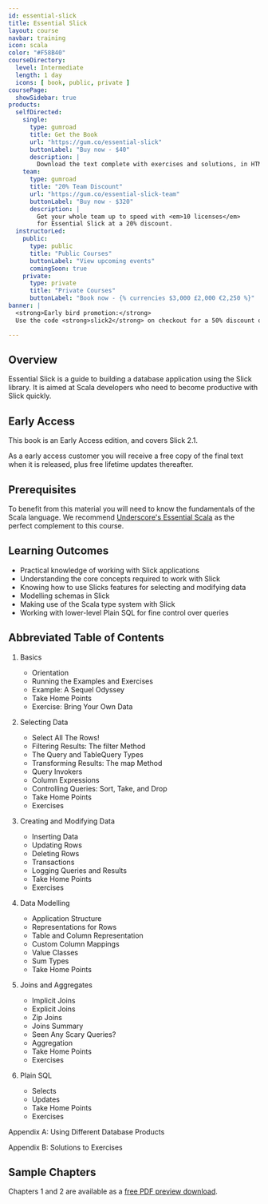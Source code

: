 ```yaml
---
id: essential-slick
title: Essential Slick
layout: course
navbar: training
icon: scala
color: "#F58B40"
courseDirectory:
  level: Intermediate
  length: 1 day
  icons: [ book, public, private ]
coursePage:
  showSidebar: true
products:
  selfDirected:
    single:
      type: gumroad
      title: Get the Book
      url: "https://gum.co/essential-slick"
      buttonLabel: "Buy now - $40"
      description: |
        Download the text complete with exercises and solutions, in HTML, PDF, and ePub formats.
    team:
      type: gumroad
      title: "20% Team Discount"
      url: "https://gum.co/essential-slick-team"
      buttonLabel: "Buy now - $320"
      description: |
        Get your whole team up to speed with <em>10 licenses</em>
        for Essential Slick at a 20% discount.
  instructorLed:
    public:
      type: public
      title: "Public Courses"
      buttonLabel: "View upcoming events"
      comingSoon: true
    private:
      type: private
      title: "Private Courses"
      buttonLabel: "Book now - {% currencies $3,000 £2,000 €2,250 %}"
banner: |
  <strong>Early bird promotion:</strong>
  Use the code <strong>slick2</strong> on checkout for a 50% discount off the book!

---
```


## Overview

Essential Slick is a guide to building a database application using the Slick library. It is aimed at Scala developers who need to become productive with Slick quickly.

## Early Access

This book is an Early Access edition, and covers Slick 2.1.

As a early access customer you will receive a free copy of the final text when it is released, plus free lifetime updates thereafter.

## Prerequisites

To benefit from this material you will need to know the fundamentals of the Scala language. We recommend [Underscore's Essential Scala](essential-scala.html) as the perfect complement to this course.

## Learning Outcomes

- Practical knowledge of working with Slick applications
- Understanding the core concepts required to work with Slick
- Knowing how to use Slicks features for selecting and modifying data
- Modelling schemas in Slick
- Making use of the Scala type system with Slick
- Working with lower-level Plain SQL for fine control over queries

## Abbreviated Table of Contents

1. Basics
   - Orientation
   - Running the Examples and Exercises
   - Example: A Sequel Odyssey
   - Take Home Points
   - Exercise: Bring Your Own Data

2. Selecting Data
   - Select All The Rows!
   - Filtering Results: The filter Method
   - The Query and TableQuery Types
   - Transforming Results: The map Method
   - Query Invokers
   - Column Expressions
   - Controlling Queries: Sort, Take, and Drop
   - Take Home Points
   - Exercises

3. Creating and Modifying Data
   - Inserting Data
   - Updating Rows
   - Deleting Rows
   - Transactions
   - Logging Queries and Results
   - Take Home Points
   - Exercises

4. Data Modelling
    - Application Structure
    - Representations for Rows
    - Table and Column Representation
    - Custom Column Mappings
    - Value Classes
    - Sum Types
    - Take Home Points

5. Joins and Aggregates
    - Implicit Joins
    - Explicit Joins
    - Zip Joins
    - Joins Summary
    - Seen Any Scary Queries?
    - Aggregation
    - Take Home Points
    - Exercises

6. Plain SQL
    - Selects
    - Updates
    - Take Home Points
    - Exercises

Appendix A: Using Different Database Products

Appendix B: Solutions to Exercises


## Sample Chapters

Chapters 1 and 2 are available as a [free PDF preview download](/files/essential-slick-preview.pdf).


